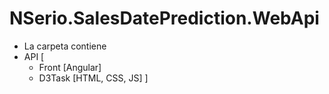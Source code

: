 # NSerio.SalesDatePrediction.WebApi

- La carpeta contiene
- API 
[
    - Front [Angular]
    - D3Task [HTML, CSS, JS]
]
